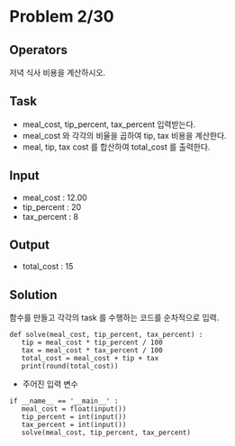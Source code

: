 # Problem 2/30

## Operators
저녁 식사 비용을 계산하시오.

## Task
- meal_cost, tip_percent, tax_percent 입력받는다.
- meal_cost 와 각각의 비율을 곱하여 tip, tax 비용을 계산한다.
- meal, tip, tax cost 를 합산하여 total_cost 를 출력한다.

## Input
- meal_cost : 12.00
- tip_percent : 20
- tax_percent : 8

## Output
- total_cost : 15

## Solution
함수를 만들고 각각의 task 를 수행하는 코드를 순차적으로 입력.

```
def solve(meal_cost, tip_percent, tax_percent) :
   tip = meal_cost * tip_percent / 100
   tax = meal_cost * tax_percent / 100
   total_cost = meal_cost + tip + tax
   print(round(total_cost))
```
- 주어진 입력 변수
```
if __name__ == '__main__' :
   meal_cost = float(input())
   tip_percent = int(input())
   tax_percent = int(input())
   solve(meal_cost, tip_percent, tax_percent)
```
